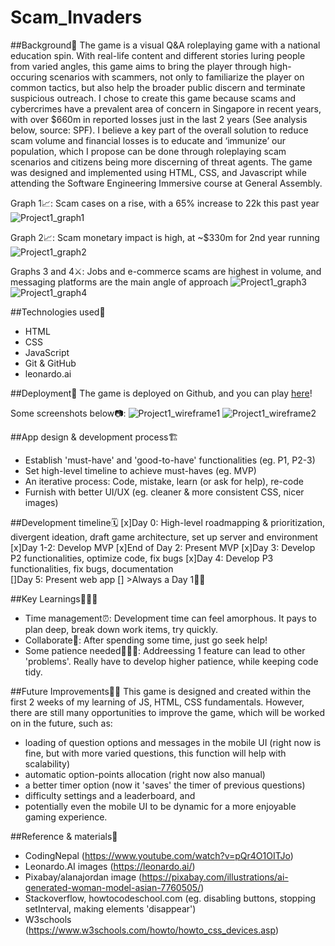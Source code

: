 # Scam_Invaders

##Background📔
The game is a visual Q&A roleplaying game with a national education spin. With real-life content and different stories luring people from varied angles, this game aims to bring the player through high-occuring scenarios with scammers, not only to familiarize the player on common tactics, but also help the broader public discern and terminate suspicious outreach. 
I chose to create this game because scams and cybercrimes have a prevalent area of concern in Singapore in recent years, with over $660m in reported losses just in the last 2 years (See analysis below, source: SPF).
I believe a key part of the overall solution to reduce scam volume and financial losses is to educate and ‘immunize’ our population, which I propose can be done through roleplaying scam scenarios and citizens being more discerning of threat agents. 
The game was designed and implemented using HTML, CSS, and Javascript while attending the Software Engineering Immersive course at General Assembly.

Graph 1📈: Scam cases on a rise, with a 65% increase to 22k this past year 
![Project1_graph1](https://github.com/justintea/Scam_Invaders/assets/37412968/2f0da4cf-29a8-4905-a38f-3d0c28148099)


Graph 2📈: Scam monetary impact is high, at ~$330m for 2nd year running
![Project1_graph2](https://github.com/justintea/Scam_Invaders/assets/37412968/aa73e0fd-de91-4a23-a584-633b81b2835c)

Graphs 3 and 4⚔️: Jobs and e-commerce scams are highest in volume, and messaging platforms are the main angle of approach 
![Project1_graph3](https://github.com/justintea/Scam_Invaders/assets/37412968/4e472666-127b-422d-81a1-480b3dd27cc6)
![Project1_graph4](https://github.com/justintea/Scam_Invaders/assets/37412968/f7073f48-7ba7-4fa3-9d2c-5b9054e2c235)

##Technologies used🤖
- HTML
- CSS
- JavaScript
- Git & GitHub
- leonardo.ai

##Deployment🚀
The game is deployed on Github, and you can play [here](https://scam-invaders.vercel.app/)!

Some screenshots below📷: 
![Project1_wireframe1](https://github.com/justintea/Scam_Invaders/assets/37412968/224b0f6d-4020-423e-bc06-d70ab2f9ddc4)
![Project1_wireframe2](https://github.com/justintea/Scam_Invaders/assets/37412968/4aefa70f-eb0b-4344-b689-6b78090b8b12)

##App design & development process🏗
- Establish 'must-have' and 'good-to-have' functionalities (eg. P1, P2-3)
- Set high-level timeline to achieve must-haves (eg. MVP)
- An iterative process: Code, mistake, learn (or ask for help), re-code
- Furnish with better UI/UX (eg. cleaner & more consistent CSS, nicer images)

##Development timeline🗓
[x]Day 0: High-level roadmapping & prioritization, divergent ideation, draft game architecture, set up server and environment
[x]Day 1-2: Develop MVP 
[x]End of Day 2: Present MVP
[x]Day 3: Develop P2 functionalities, optimize code, fix bugs
[x]Day 4: Develop P3 functionalities, fix bugs, documentation     
[]Day 5: Present web app
[] >Always a Day 1👶🏻

##Key Learnings👨🏻‍🎓
- Time management⏰: Development time can feel amorphous. It pays to plan deep, break down work items, try quickly.
- Collaborate🤝: After spending some time, just go seek help!
- Some patience needed💆🏻‍♂️: Addreessing 1 feature can lead to other 'problems'. Really have to develop higher patience, while keeping code tidy.

##Future Improvements🔮🧊
This game is designed and created within the first 2 weeks of my learning of JS, HTML, CSS fundamentals. However, there are still many opportunities to improve the game, which will be worked on in the future, such as:
- loading of question options and messages in the mobile UI (right now is fine, but with more varied questions, this function will help with scalability)
- automatic option-points allocation (right now also manual)
- a better timer option (now it 'saves' the timer of previous questions)
- difficulty settings and a leaderboard, and 
- potentially even the mobile UI to be dynamic for a more enjoyable gaming experience.

##Reference & materials🔋
- CodingNepal (https://www.youtube.com/watch?v=pQr4O1OITJo)
- Leonardo.AI images (https://leonardo.ai/) 
- Pixabay/alanajordan image (https://pixabay.com/illustrations/ai-generated-woman-model-asian-7760505/)
- Stackoverflow, howtocodeschool.com (eg. disabling buttons, stopping setInterval, making elements 'disappear')
- W3schools (https://www.w3schools.com/howto/howto_css_devices.asp)
